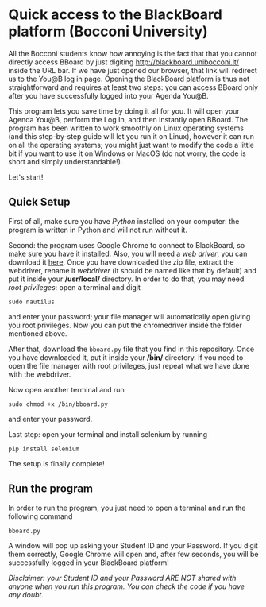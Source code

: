 # Quick access to the BlackBoard platform (Bocconi University)

All the Bocconi students know how annoying is the fact that that you cannot directly access BBoard by just digiting http://blackboard.unibocconi.it/ inside the URL bar. If we have just opened our browser, that link will redirect us to the You@B log in page. Opening the BlackBoard platform is thus not straightforward and requires at least two steps: you can access BBoard only after you have successfully logged into your Agenda You@B.

This program lets you save time by doing it all for you. It will open your Agenda You@B, perform the Log In, and then instantly open BBoard. The program has been written to work smoothly on Linux operating systems (and this step-by-step guide will let you run it on Linux), however it can run on all the operating systems; you might just want to modify the code a little bit if you want to use it on Windows or MacOS (do not worry, the code is short and simply understandable!).

Let's start!

## Quick Setup

First of all, make sure you have *Python* installed on your computer: the program is written in Python and will not run without it.

Second: the program uses Google Chrome to connect to BlackBoard, so make sure you have it installed. Also, you will need a *web driver*, you can download it [here](http://chromedriver.chromium.org/). Once you have downloaded the zip file, extract the webdriver, rename it *webdriver* (it should be named like that by default) and put it inside your **/usr/local/** directory.
In order to do that, you may need *root privileges*: open a terminal and digit

```sudo nautilus```

and enter your password; your file manager will automatically open giving you root privileges. Now you can put the chromedriver inside the folder mentioned above.

After that, download the `bboard.py` file that you find in this repository. Once you have downloaded it, put it inside your **/bin/** directory. If you need to open the file manager with root privileges, just repeat what we have done with the webdriver.

Now open another terminal and run

```sudo chmod +x /bin/bboard.py```

and enter your password.

Last step: open your terminal and install selenium by running

```pip install selenium```

The setup is finally complete!

## Run the program

In order to run the program, you just need to open a terminal and run the following command

```bboard.py```

A window will pop up asking your Student ID and your Password. If you digit them correctly, Google Chrome will open and, after few seconds, you will be successfully logged in your BlackBoard platform!

_Disclaimer: your Student ID and your Password ARE NOT shared with anyone when you run this program. You can check the code if you have any doubt._
